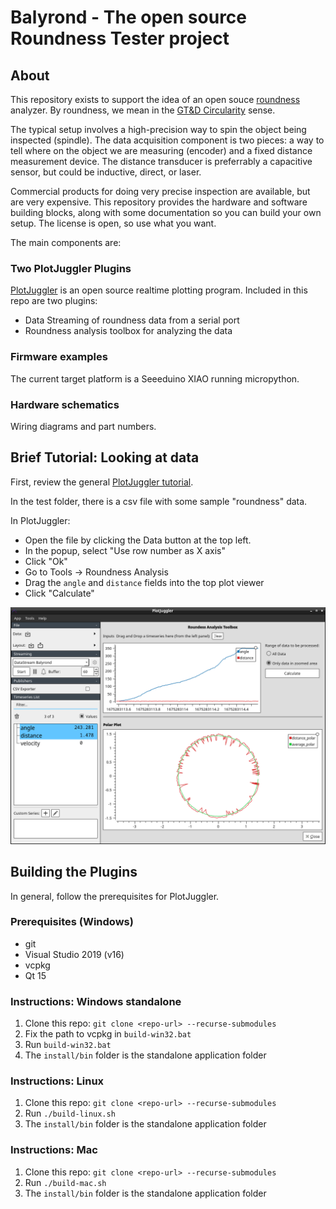 # Balyrond - The open source Roundness Tester project

## About

This repository exists to support the idea of an open souce
[roundness](https://en.wikipedia.org/wiki/Roundness) analyzer. By
roundness, we mean in the 
[GT&D Circularity](https://www.gdandtbasics.com/circularity) sense.

The typical setup involves a high-precision way to spin the object
being inspected (spindle). The data acquisition component is two
pieces: a way to tell where on the object we are measuring (encoder)
and a fixed distance measurement device. The distance transducer is
preferrably a capacitive sensor, but could be inductive, direct, or laser.

Commercial products for doing very precise inspection are available,
but are very expensive. This repository provides the hardware and software
building blocks, along with some documentation so you can build your
own setup. The license is open, so use what you want.

The main components are:

### Two PlotJuggler Plugins

[PlotJuggler](https://plotjuggler.io/) is an open source realtime
plotting program. Included in this repo are two plugins:

- Data Streaming of roundness data from a serial port
- Roundness analysis toolbox for analyzing the data

### Firmware examples

The current target platform is a Seeeduino XIAO running micropython.

### Hardware schematics

Wiring diagrams and part numbers.

## Brief Tutorial: Looking at data

First, review the general [PlotJuggler tutorial](https://facontidavide.github.io/PlotJuggler/visualization_howto/index.html).

In the test folder, there is a csv file with some sample "roundness"
data.

In PlotJuggler:

- Open the file by clicking the Data button at the top left.
- In the popup, select "Use row number as X axis"
- Click "Ok"
- Go to Tools -> Roundness Analysis
- Drag the `angle` and `distance` fields into the top plot viewer
- Click "Calculate"

![Sample Data](img/balyrond_sample.png)

## Building the Plugins

In general, follow the prerequisites for PlotJuggler.

### Prerequisites (Windows)

- git
- Visual Studio 2019 (v16)
- vcpkg
- Qt 15

### Instructions: Windows standalone

1. Clone this repo: `git clone <repo-url> --recurse-submodules`
2. Fix the path to vcpkg in `build-win32.bat`
3. Run `build-win32.bat`
4. The `install/bin` folder is the standalone application folder

### Instructions: Linux

1. Clone this repo: `git clone <repo-url> --recurse-submodules`
3. Run `./build-linux.sh`
4. The `install/bin` folder is the standalone application folder

### Instructions: Mac

1. Clone this repo: `git clone <repo-url> --recurse-submodules`
3. Run `./build-mac.sh`
4. The `install/bin` folder is the standalone application folder
